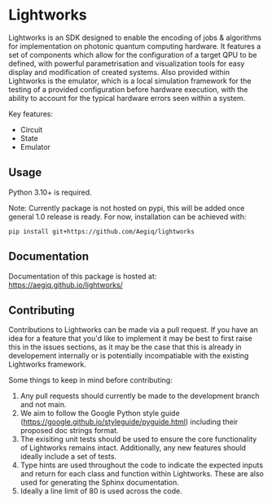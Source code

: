 # Lightworks

Lightworks is an SDK designed to enable the encoding of jobs & algorithms for implementation on photonic quantum computing hardware. It features a set of components which allow for the configuration of a target QPU to be defined, with powerful parametrisation and visualization tools for easy display and modification of created systems. Also provided within Lightworks is the emulator, which is a local simulation framework for the testing of a provided configuration before hardware execution, with the ability to account for the typical hardware errors seen within a system. 

Key features:
- Circuit
- State
- Emulator

## Usage

Python 3.10+ is required.

Note: Currently package is not hosted on pypi, this will be added once general 1.0 release is ready. For now, installation can be achieved with:

```concole
pip install git+https://github.com/Aegiq/lightworks
```

## Documentation

Documentation of this package is hosted at: https://aegiq.github.io/lightworks/

## Contributing

Contributions to Lightworks can be made via a pull request. If you have an idea for a feature that you'd like to implement it may be best to first raise this in the issues sections, as it may be the case that this is already in developement internally or is potentially incompatiable with the existing Lightworks framework.

Some things to keep in mind before contributing:
1) Any pull requests should currently be made to the development branch and not main. 
2) We aim to follow the Google Python style guide (https://google.github.io/styleguide/pyguide.html) including their proposed doc strings format. 
3) The exisiting unit tests should be used to ensure the core functionality of Lightworks remains intact. Additionally, any new features should ideally include a set of tests.
4) Type hints are used throughout the code to indicate the expected inputs and return for each class and function within Lightworks. These are also used for generating the Sphinx documentation.
5) Ideally a line limit of 80 is used across the code.
